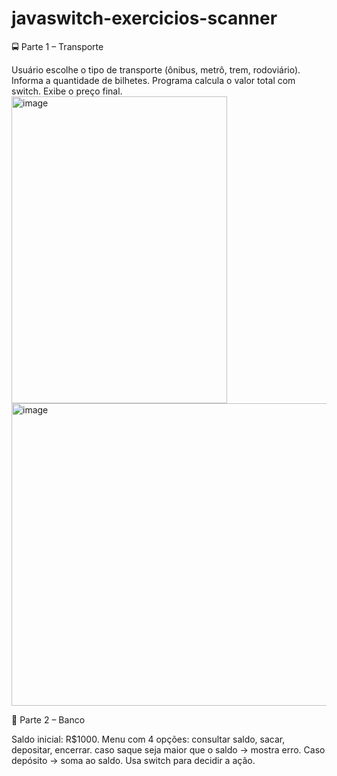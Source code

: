# javaswitch-exercicios-scanner

🚍 Parte 1 – Transporte

Usuário escolhe o tipo de transporte (ônibus, metrô, trem, rodoviário).
Informa a quantidade de bilhetes.
Programa calcula o valor total com switch.
Exibe o preço final.
<br>
<img width="345" height="491" alt="image" src="https://github.com/user-attachments/assets/1b919b3a-a2fb-4b43-a310-1b147e23470e" />
<br>
<img width="569" height="484" alt="image" src="https://github.com/user-attachments/assets/a2669627-d793-4a0f-8b60-bb4e38f9f2c2" />
<br>

🏦 Parte 2 – Banco

Saldo inicial: R$1000.
Menu com 4 opções: consultar saldo, sacar, depositar, encerrar.
caso saque seja maior que o saldo → mostra erro.
Caso depósito → soma ao saldo.
Usa switch para decidir a ação.
<br>
